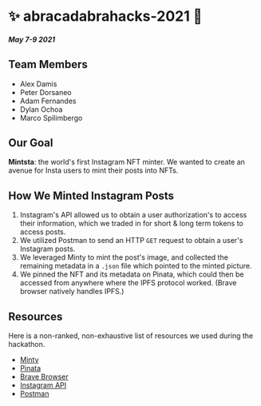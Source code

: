 # ✨ abracadabrahacks-2021 🔮

##### _May 7-9 2021_

## Team Members

- Alex Damis
- Peter Dorsaneo
- Adam Fernandes
- Dylan Ochoa
- Marco Spilimbergo

## Our Goal

**Mintsta**: the world's first Instagram NFT minter. We wanted to create an avenue for Insta users to mint their posts into NFTs.

## How We Minted Instagram Posts

1. Instagram's API allowed us to obtain a user authorization's to access their information, which we traded in for short & long term tokens to access posts.
2. We utilized Postman to send an HTTP `GET` request to obtain a user's Instagram posts.
3. We leveraged Minty to mint the post's image, and collected the remaining metadata in a `.json` file which pointed to the minted picture.
4. We pinned the NFT and its metadata on Pinata, which could then be accessed from anywhere where the IPFS protocol worked. (Brave browser natively handles IPFS.)

## Resources

Here is a non-ranked, non-exhaustive list of resources we used during the hackathon.

- [Minty](https://github.com/yusefnapora/minty)
- [Pinata](https://pinata.cloud/)
- [Brave Browser](https://brave.com/)
- [Instagram API](https://developers.facebook.com/products/instagram/apis/)
- [Postman](https://www.postman.com/)
